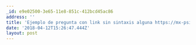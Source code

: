 ```yaml
---
_id: e9e02500-3e65-11e8-851c-412bcd45ac86
address: ''
title: 'Ejemplo de pregunta con link sin sintaxis alguna https://mx-psi.github.io/ask/'
date: '2018-04-12T15:26:47.444Z'
layout: post
---
```

 
